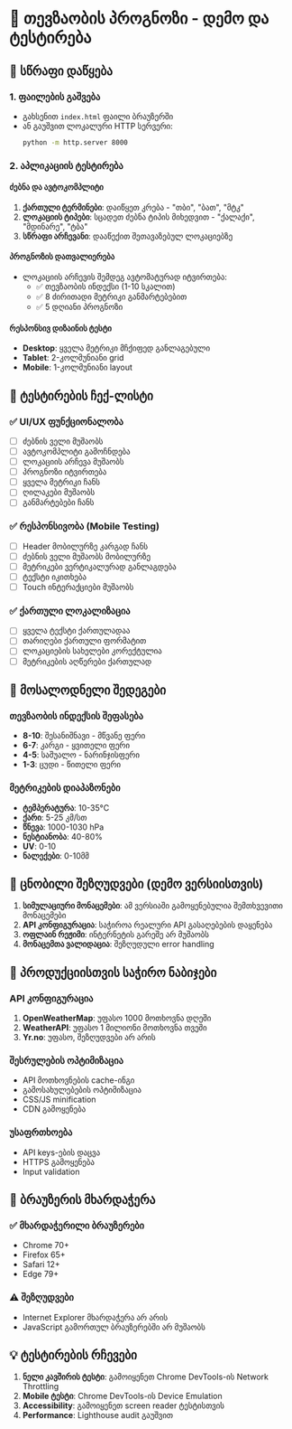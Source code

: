 # 🎣 თევზაობის პროგნოზი - დემო და ტესტირება

## 🚀 სწრაფი დაწყება

### 1. ფაილების გაშვება
- გახსენით `index.html` ფაილი ბრაუზერში
- ან გაუშვით ლოკალური HTTP სერვერი:
  ```bash
  python -m http.server 8000
  ```

### 2. აპლიკაციის ტესტირება

#### ძებნა და ავტოკომპლიტი
1. **ქართული ტერმინები**: დაიწყეთ კრება - "თბი", "ბათ", "მტკ"
2. **ლოკაციის ტიპები**: სცადეთ ძებნა ტიპის მიხედვით - "ქალაქი", "მდინარე", "ტბა"
3. **სწრაფი არჩევანი**: დააწექით შეთავაზებულ ლოკაციებზე

#### პროგნოზის დათვალიერება
- ლოკაციის არჩევის შემდეგ ავტომატურად იტვირთება:
  - ✅ თევზაობის ინდექსი (1-10 სკალით)
  - ✅ 8 ძირითადი მეტრიკი განმარტებებით
  - ✅ 5 დღიანი პროგნოზი

#### რესპონსივ დიზაინის ტესტი
- **Desktop**: ყველა მეტრიკი მჩქიფედ განლაგებული
- **Tablet**: 2-კოლმუნიანი grid
- **Mobile**: 1-კოლმუნიანი layout

## 🧪 ტესტირების ჩექ-ლისტი

### ✅ UI/UX ფუნქციონალობა
- [ ] ძებნის ველი მუშაობს
- [ ] ავტოკომპლიტი გამოჩნდება
- [ ] ლოკაციის არჩევა მუშაობს
- [ ] პროგნოზი იტვირთება
- [ ] ყველა მეტრიკი ჩანს
- [ ] ღილაკები მუშაობს
- [ ] განმარტებები ჩანს

### ✅ რესპონსივობა (Mobile Testing)
- [ ] Header მობილურზე კარგად ჩანს
- [ ] ძებნის ველი მუშაობს მობილურზე
- [ ] მეტრიკები ვერტიკალურად განლაგდება
- [ ] ტექსტი იკითხება
- [ ] Touch ინტერაქციები მუშაობს

### ✅ ქართული ლოკალიზაცია
- [ ] ყველა ტექსტი ქართულადაა
- [ ] თარიღები ქართული ფორმატით
- [ ] ლოკაციების სახელები კორექტულია
- [ ] მეტრიკების აღწერები ქართულად

## 🎯 მოსალოდნელი შედეგები

### თევზაობის ინდექსის შეფასება
- **8-10**: შესანიშნავი - მწვანე ფერი
- **6-7**: კარგი - ყვითელი ფერი  
- **4-5**: საშუალო - ნარინჯისფერი
- **1-3**: ცუდი - წითელი ფერი

### მეტრიკების დიაპაზონები
- **ტემპერატურა**: 10-35°C
- **ქარი**: 5-25 კმ/სთ
- **წნევა**: 1000-1030 hPa
- **ნესტიანობა**: 40-80%
- **UV**: 0-10
- **ნალექები**: 0-10მმ

## 🐛 ცნობილი შეზღუდვები (დემო ვერსიისთვის)

1. **სიმულაციური მონაცემები**: ამ ვერსიაში გამოყენებულია შემთხვევითი მონაცემები
2. **API კონფიგურაცია**: საჭიროა რეალური API გასაღებების დაყენება
3. **ოფლაინ რეჟიმი**: ინტერნეტის გარეშე არ მუშაობს
4. **მონაცემთა ვალიდაცია**: შეზღუდული error handling

## 🔧 პროდუქციისთვის საჭირო ნაბიჯები

### API კონფიგურაცია
1. **OpenWeatherMap**: უფასო 1000 მოთხოვნა დღეში
2. **WeatherAPI**: უფასო 1 მილიონი მოთხოვნა თვეში  
3. **Yr.no**: უფასო, შეზღუდვები არ არის

### შესრულების ოპტიმიზაცია
- API მოთხოვნების cache-ინგი
- გამოსახულებების ოპტიმიზაცია
- CSS/JS minification
- CDN გამოყენება

### უსაფრთხოება
- API keys-ების დაცვა
- HTTPS გამოყენება
- Input validation

## 📱 ბრაუზერის მხარდაჭერა

### ✅ მხარდაჭერილი ბრაუზერები
- Chrome 70+
- Firefox 65+
- Safari 12+
- Edge 79+

### ⚠️ შეზღუდვები
- Internet Explorer მხარდაჭერა არ არის
- JavaScript გამორთულ ბრაუზერებში არ მუშაობს

## 💡 ტესტირების რჩევები

1. **ნელი კავშირის ტესტი**: გამოიყენეთ Chrome DevTools-ის Network Throttling
2. **Mobile ტესტი**: Chrome DevTools-ის Device Emulation
3. **Accessibility**: გამოიყენეთ screen reader ტესტისთვის
4. **Performance**: Lighthouse audit გაუშვით